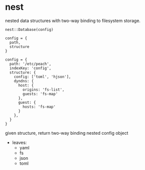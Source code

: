 # nest

nested data structures with two-way binding to filesystem storage.

```
nest::Database(config)
```

```
config = {
  path,
  structure
}
```

```
config = {
  path: '/etc/peach',
  indexKey: 'config',
  structure: {
    config: ['toml', 'hjson'],
    dyndns: {
      host: {
        origins: 'fs-list',
        guests: 'fs-map'
      },
      guest: {
        hosts: 'fs-map'
      }
    },
  }
}
```

given structure, return two-way binding nested config object

- leaves:
  - yaml
  - fs
  - json
  - toml
